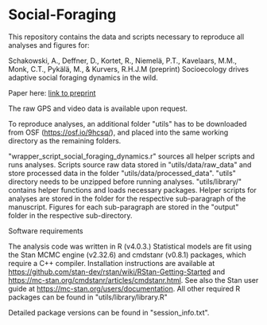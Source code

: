 # Social-Foraging

This repository contains the data and scripts necessary to reproduce all analyses and figures for:

Schakowski, A., Deffner, D., Kortet, R., Niemelä, P.T., Kavelaars, M.M., Monk, C.T., Pykälä, M., & Kurvers, R.H.J.M (preprint) Socioecology drives adaptive social foraging dynamics in the wild.

Paper here: [link to preprint](https://osf.io/preprints/psyarxiv/qbvp9_v2)

The raw GPS and video data is available upon request. 

To reproduce analyses, an additional folder "utils" has to be downloaded from OSF (https://osf.io/9hcsq/), and placed into the same working directory as the remaining folders. 

"wrapper_script_social_foraging_dynamics.r" sources all helper scripts and runs analyses. 
Scripts source raw data stored in "utils/data/raw_data" and store processed data in the folder "utils/data/processed_data".
"utils" directory needs to be unzipped before running analyses.
"utils/library/" contains helper functions and loads necessary packages.
Helper scripts for analyses are stored in the folder for the respective sub-paragraph of the manuscript. 
Figures for each sub-paragraph are stored in the "output" folder in the respective sub-directory.

Software requirements

The analysis code was written in R (v4.0.3.) Statistical models are fit using the Stan MCMC engine (v2.32.6) and cmdstanr (v0.8.1) packages, which require a C++ compiler. Installation instructions are available at https://github.com/stan-dev/rstan/wiki/RStan-Getting-Started and https://mc-stan.org/cmdstanr/articles/cmdstanr.html. See also the Stan user guide at https://mc-stan.org/users/documentation. All other required R packages can be found in "utils/library/library.R"

Detailed package versions can be found in "session_info.txt".
